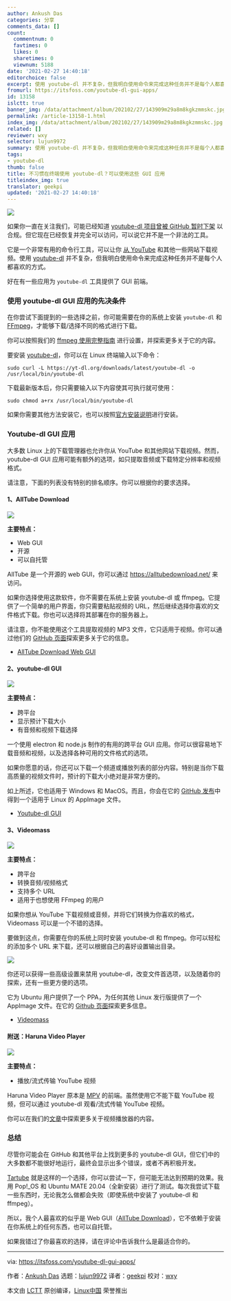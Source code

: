 ```yaml
---
author: Ankush Das
categories: 分享
comments_data: []
count:
  commentnum: 0
  favtimes: 0
  likes: 0
  sharetimes: 0
  viewnum: 5188
date: '2021-02-27 14:40:18'
editorchoice: false
excerpt: 使用 youtube-dl 并不复杂，但我明白使用命令来完成这种任务并不是每个人都喜欢的方式。
fromurl: https://itsfoss.com/youtube-dl-gui-apps/
id: 13158
islctt: true
banner_img: /data/attachment/album/202102/27/143909m29a8m8kgkzmmskc.jpg
permalink: /article-13158-1.html
index_img: /data/attachment/album/202102/27/143909m29a8m8kgkzmmskc.jpg.thumb.jpg
related: []
reviewer: wxy
selector: lujun9972
summary: 使用 youtube-dl 并不复杂，但我明白使用命令来完成这种任务并不是每个人都喜欢的方式。
tags:
- youtube-dl
thumb: false
title: 不习惯在终端使用 youtube-dl？可以使用这些 GUI 应用
titleindex_img: true
translator: geekpi
updated: '2021-02-27 14:40:18'
---
```


![](/data/attachment/album/202102/27/143909m29a8m8kgkzmmskc.jpg)


如果你一直在关注我们，可能已经知道 [youtube-dl 项目曾被 GitHub 暂时下架](https://itsfoss.com/youtube-dl-github-takedown/) 以合规。但它现在已经恢复并完全可以访问，可以说它并不是一个非法的工具。


它是一个非常有用的命令行工具，可以让你 [从 YouTube](https://itsfoss.com/download-youtube-videos-ubuntu/) 和其他一些网站下载视频。使用 [youtube-dl](https://itsfoss.com/download-youtube-linux/) 并不复杂，但我明白使用命令来完成这种任务并不是每个人都喜欢的方式。


好在有一些应用为 `youtube-dl` 工具提供了 GUI 前端。


### 使用 youtube-dl GUI 应用的先决条件


在你尝试下面提到的一些选择之前，你可能需要在你的系统上安装 `youtube-dl` 和 [FFmpeg](https://ffmpeg.org/)，才能够下载/选择不同的格式进行下载。


你可以按照我们的 [ffmpeg 使用完整指南](https://itsfoss.com/ffmpeg/#install) 进行设置，并探索更多关于它的内容。


要安装 [youtube-dl](https://youtube-dl.org/)，你可以在 Linux 终端输入以下命令：



```
sudo curl -L https://yt-dl.org/downloads/latest/youtube-dl -o /usr/local/bin/youtube-dl

```

下载最新版本后，你只需要输入以下内容使其可执行就可使用：



```
sudo chmod a+rx /usr/local/bin/youtube-dl

```

如果你需要其他方法安装它，也可以按照[官方安装说明](https://ytdl-org.github.io/youtube-dl/download.html)进行安装。


### Youtube-dl GUI 应用


大多数 Linux 上的下载管理器也允许你从 YouTube 和其他网站下载视频。然而，youtube-dl GUI 应用可能有额外的选项，如只提取音频或下载特定分辨率和视频格式。


请注意，下面的列表没有特别的排名顺序。你可以根据你的要求选择。


#### 1、AllTube Download


![](/data/attachment/album/202102/27/144018ibecoq5wm7fwfcmd.jpg)


**主要特点：**


* Web GUI
* 开源
* 可以自托管


AllTube 是一个开源的 web GUI，你可以通过 <https://alltubedownload.net/> 来访问。


如果你选择使用这款软件，你不需要在系统上安装 youtube-dl 或 ffmpeg。它提供了一个简单的用户界面，你只需要粘贴视频的 URL，然后继续选择你喜欢的文件格式下载。你也可以选择将其部署在你的服务器上。


请注意，你不能使用这个工具提取视频的 MP3 文件，它只适用于视频。你可以通过他们的 [GitHub 页面](https://github.com/Rudloff/alltube)探索更多关于它的信息。


* [AllTube Download Web GUI](https://alltubedownload.net/)


#### 2、youtube-dl GUI


![](/data/attachment/album/202102/27/144018civmqtttm3qmeqv9.jpg)


**主要特点：**


* 跨平台
* 显示预计下载大小
* 有音频和视频下载选择


一个使用 electron 和 node.js 制作的有用的跨平台 GUI 应用。你可以很容易地下载音频和视频，以及选择各种可用的文件格式的选项。


如果你愿意的话，你还可以下载一个频道或播放列表的部分内容。特别是当你下载高质量的视频文件时，预计的下载大小绝对是非常方便的。


如上所述，它也适用于 Windows 和 MacOS。而且，你会在它的 [GitHub 发布](https://github.com/jely2002/youtube-dl-gui/releases/tag/v1.8.7)中得到一个适用于 Linux 的 AppImage 文件。


* [Youtube-dl GUI](https://github.com/jely2002/youtube-dl-gui)


#### 3、Videomass


![](/data/attachment/album/202102/27/144018vt8wxgpcecrjdm6x.jpg)


**主要特点：**


* 跨平台
* 转换音频/视频格式
* 支持多个 URL
* 适用于也想使用 FFmpeg 的用户


如果你想从 YouTube 下载视频或音频，并将它们转换为你喜欢的格式，Videomass 可以是一个不错的选择。


要做到这点，你需要在你的系统上同时安装 youtube-dl 和 ffmpeg。你可以轻松的添加多个 URL 来下载，还可以根据自己的喜好设置输出目录。


![](/data/attachment/album/202102/27/144019ktx0h4tkk4hw4utt.jpg)


你还可以获得一些高级设置来禁用 youtube-dl，改变文件首选项，以及随着你的探索，还有一些更方便的选项。


它为 Ubuntu 用户提供了一个 PPA，为任何其他 Linux 发行版提供了一个 AppImage 文件。在它的 [Github 页面](https://github.com/jeanslack/Videomass)探索更多信息。


* [Videomass](https://jeanslack.github.io/Videomass/)


#### 附送：Haruna Video Player


![](/data/attachment/album/202102/27/144020he7444txhq7w7xah.jpg)


**主要特点：**


* 播放/流式传输 YouTube 视频


Haruna Video Player 原本是 [MPV](https://mpv.io/) 的前端。虽然使用它不能下载 YouTube 视频，但可以通过 youtube-dl 观看/流式传输 YouTube 视频。


你可以在我们的[文章](https://itsfoss.com/haruna-video-player/)中探索更多关于视频播放器的内容。


### 总结


尽管你可能会在 GitHub 和其他平台上找到更多的 youtube-dl GUI，但它们中的大多数都不能很好地运行，最终会显示出多个错误，或者不再积极开发。


[Tartube](https://github.com/axcore/tartube) 就是这样的一个选择，你可以尝试一下，但可能无法达到预期的效果。我用 Pop!\_OS 和 Ubuntu MATE 20.04（全新安装）进行了测试。每次我尝试下载一些东西时，无论我怎么做都会失败（即使系统中安装了 youtube-dl 和 ffmpeg）。


所以，我个人最喜欢的似乎是 Web GUI（[AllTube Download](https://github.com/Rudloff/alltube)），它不依赖于安装在你系统上的任何东西，也可以自托管。


如果我错过了你最喜欢的选择，请在评论中告诉我什么是最适合你的。




---


via: <https://itsfoss.com/youtube-dl-gui-apps/>


作者：[Ankush Das](https://itsfoss.com/author/ankush/) 选题：[lujun9972](https://github.com/lujun9972) 译者：[geekpi](https://github.com/geekpi) 校对：[wxy](https://github.com/wxy)


本文由 [LCTT](https://github.com/LCTT/TranslateProject) 原创编译，[Linux中国](https://linux.cn/) 荣誉推出